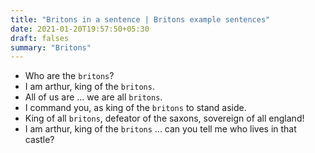 ```yaml
---
title: "Britons in a sentence | Britons example sentences"
date: 2021-01-20T19:57:50+05:30
draft: falses
summary: "Britons"
---
```

- Who are the `britons`?
- I am arthur, king of the `britons`.
- All of us are ... we are all `britons`.
- I command you, as king of the `britons` to stand aside.
- King of all `britons`, defeator of the saxons, sovereign of all england!
- I am arthur, king of the `britons` ... can you tell me who lives in that castle?
                 
